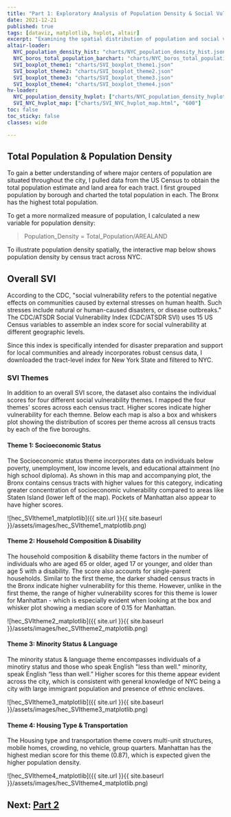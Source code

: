 ```yaml
---
title: "Part 1: Exploratory Analysis of Population Density & Social Vulnerability"
date: 2021-12-21
published: true
tags: [dataviz, matplotlib, hvplot, altair]
excerpt: "Examining the spatial distribution of population and social vulnerability-related variables in NYC."
altair-loader:
  NYC_population_density_hist: "charts/NYC_population_density_hist.json"
  NYC_boros_total_population_barchart: "charts/NYC_boros_total_population_barchart.json"
  SVI_boxplot_theme1: "charts/SVI_boxplot_theme1.json"
  SVI_boxplot_theme2: "charts/SVI_boxplot_theme2.json"
  SVI_boxplot_theme3: "charts/SVI_boxplot_theme3.json"
  SVI_boxplot_theme4: "charts/SVI_boxplot_theme4.json"
hv-loader:
  NYC_population_density_hvplot: ["charts/NYC_population_density_hvplot.html", "800", "800"]
  SVI_NYC_hvplot_map: ["charts/SVI_NYC_hvplot_map.html", "600"]
toc: false
toc_sticky: false
classes: wide

---
```


## Total Population & Population Density
To gain a better understanding of where major centers of population are situated throughout the city, I pulled data from the US Census to obtain the total population estimate and land area for each tract. I first grouped population by borough and charted the total population in each. The Bronx has the highest total population.

<div id="NYC_boros_total_population_barchart"></div>

To get a more normalized measure of population, I calculated a new variable for population density:
>Population_Density = Total_Population/AREALAND

<div id="NYC_population_density_hist"></div>

To illustrate population density spatially, the interactive map below shows population density by census tract across NYC.

<div id="NYC_population_density_hvplot"></div>

## Overall SVI
According to the CDC, "social vulnerability refers to the potential negative effects on communities caused by external stresses on
human health. Such stresses include natural or human-caused disasters, or disease outbreaks." The CDC/ATSDR Social Vulnerability Index (CDC/ATSDR SVI) uses 15 US Census variables to assemble an index score for social vulnerability at different geographic levels. 

Since this index is specifically intended for disaster preparation and support for local communities and already incorporates robust census data, 
I downloaded the tract-level index for New York State and filtered to NYC. 
<div id="SVI_NYC_hvplot_map"></div>

### SVI Themes
In addition to an overall SVI score, the dataset also contains the individual scores for four different social vulnerability themes. I mapped the four themes' scores across each census tract. Higher scores indicate higher vulnerability for each themne. Below each map is also a box and whiskers plot showing the distribution of scores per theme across all census tracts by each of the five boroughs.

#### Theme 1: Socioeconomic Status
The Socioeconomic status theme incorporates data on individuals below poverty, unemployment, low income levels, and educational attainment (no high school diploma). As shown in this map and accompanying plot, the Bronx contains census tracts with higher values for this category, indicating greater concentration of socioeconomic vulnerability compared to areas like Staten Island (lower left of the map). Pockets of Manhattan also appear to have higher scores.

![hec_SVItheme1_matplotlib]({{ site.url }}{{ site.baseurl }}/assets/images/hec_SVItheme1_matplotlib.png)
<div id="SVI_boxplot_theme1"></div>

#### Theme 2: Household Composition & Disability
The household composition & disability theme factors in the number of individuals who are aged 65 or older, aged 17 or younger, and older than age 5 with a disability. The score also accounts for single-parent households. Similar to the first theme, the darker shaded census tracts in the Bronx indicate higher vulnerability for this theme. However, unlike in the first theme, the range of higher vulnerability scores for this theme is lower for Manhattan - which is especially evident when looking at the box and whisker plot showing a median score of 0.15 for Manhattan.

![hec_SVItheme2_matplotlib]({{ site.url }}{{ site.baseurl }}/assets/images/hec_SVItheme2_matplotlib.png)
<div id="SVI_boxplot_theme2"></div>

#### Theme 3: Minority Status & Language
The minority status & language theme encompasses individuals of a minotiry status and those who speak English "less than well." minority, speak English “less than well.” Higher scores for this theme appear evident across the city, which is consistent with general knowledge of NYC being a city with large immigrant population and presence of ethnic enclaves.

![hec_SVItheme3_matplotlib]({{ site.url }}{{ site.baseurl }}/assets/images/hec_SVItheme3_matplotlib.png)
<div id="SVI_boxplot_theme3"></div>

#### Theme 4: Housing Type & Transportation
The Housing type and transportation theme covers multi-unit structures, mobile homes, crowding, no vehicle, group quarters. Manhattan has the highest median score for this theme (0.87), which is expected given the higher population density. 

![hec_SVItheme4_matplotlib]({{ site.url }}{{ site.baseurl }}/assets/images/hec_SVItheme4_matplotlib.png)
<div id="SVI_boxplot_theme4"></div>

## Next: [Part 2](https://jennaepstein.github.io/MUSA550-finalproject/part2-accessibility-to-centers/)